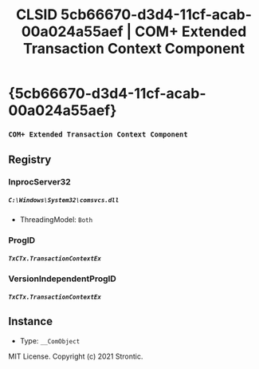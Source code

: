 ﻿---
title: "CLSID 5cb66670-d3d4-11cf-acab-00a024a55aef | COM+ Extended Transaction Context Component"
excerpt: What is COM-Object CLSID 5cb66670-d3d4-11cf-acab-00a024a55aef?
---

# {5cb66670-d3d4-11cf-acab-00a024a55aef}

### `COM+ Extended Transaction Context Component`

## Registry


### InprocServer32

##### `C:\Windows\System32\comsvcs.dll`
* ThreadingModel: `Both`

### ProgID

##### `TxCTx.TransactionContextEx`

### VersionIndependentProgID

##### `TxCTx.TransactionContextEx`

## Instance

* Type: `__ComObject`

MIT License. Copyright (c) 2021 Strontic.


